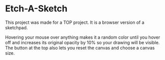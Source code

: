 # Etch-A-Sketch
This project was made for a TOP project. It is a browser version of a sketchpad.

Hovering your mouse over anything makes it a random color until you hover off and increases its original opacity by 10% so your drawing will be visible.
The button at the top also lets you reset the canvas and choose a canvas size.